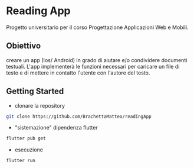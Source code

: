 # Reading App
Progetto universitario per il corso Progettazione Applicazioni Web e Mobili.

## Obiettivo
creare un app (Ios/ Android) in grado di aiutare e/o condividere documenti testuali. L'app implementerà le funzioni necessari per caricare un file di testo e di mettere in contatto l'utente con l'autore del testo.

## Getting Started
* clonare la repository 
``` bash
git clone https://github.com/BrachettaMatteo/readingApp
``` 
* "sistemazione" dipendenza  flutter
``` bash
flutter pub get
``` 
* esecuzione 
``` bash
flutter run  
``` 
